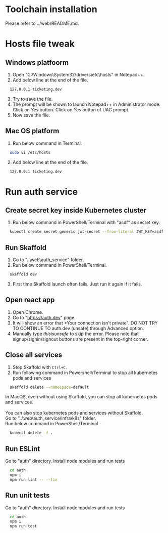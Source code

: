 # Toolchain installation
Please refer to ../web/README.md.

# Hosts file tweak

## Windows platfoorm
1. Open "C:\Windows\System32\drivers\etc\hosts" in Notepad++.
2. Add below line at the end of the file.
```sh
  127.0.0.1 ticketing.dev
```
3. Try to save the file.
4. The prompt will be shown to launch Notepad++ in Administrator mode. Click on *Yes* button. Click on *Yes* button of UAC prompt.
5. Now save the file.

## Mac OS platform
1. Run below command in Terminal.
```sh
  sudo vi /etc/hosts
```
2. Add below line at the end of the file.
```sh
  127.0.0.1 ticketing.dev
```


# Run auth service

## Create secret key inside Kubernetes cluster
1. Run below command in PowerShell/Terminal with "asdf" as secret key.
```sh
  kubectl create secret generic jwt-secret --from-literal JWT_KEY=asdf
```

## Run Skaffold
1. Go to "..\web\auth_service" folder.
2. Run below command in PowerShell/Terminal.
```sh
  skaffold dev
```
3. First time Skaffold launch often fails. Just run it again if it fails.

## Open react app
1. Open Chrome.
2. Go to "https://auth.dev" page.
3. It will show an error that *Your connection isn't private". DO NOT TRY TO CONTINUE TO auth.dev (unsafe) through Advanced option.
4. Manually type *thisisunsafe* to skip the error.
Please note that signup/signin/signout buttons are present in the top-right corner.

## Close all services
1. Stop Skaffold with `Ctrl+C`.
2. Run following command in Powershell/Terminal to stop all kubernetes pods and services
```sh
  skaffold delete --namespace=default
```
In MacOS, even without using Skaffold, you can stop all kubernetes pods and services.<br/>
<br/>
You can also stop kubernetes pods and services without Skaffold.<br/>
Go to "..\web\auth_service\infra\k8s" folder.<br/>
Run below command in PowerShell/Terminal -
```sh
  kubectl delete -f .
```

## Run ESLint
Go to "auth" directory. Install node modules and run tests
```sh
  cd auth
  npm i
  npm run lint -- --fix
```

## Run unit tests
Go to "auth" directory. Install node modules and run tests
```sh
  cd auth
  npm i
  npm run test
```
